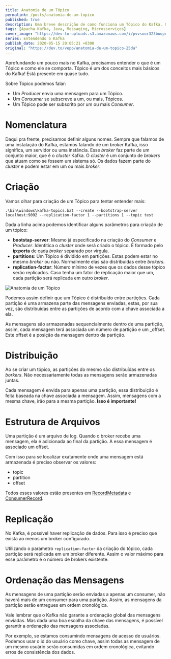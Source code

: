```yaml
---
title: Anatomia de um Tópico
permalink: /posts/anatomia-de-um-topico
published: true
description: Uma breve descrição de como funciona um Tópico do Kafka. Como garantir replicação e ordenação
tags: [Apacha Kafka, Java, Messaging, Microsserviços]
cover_image: "https://dev-to-uploads.s3.amazonaws.com/i/pvvsoor323buopn3db3k.jpg"
series: Entendendo o Kafka
publish_date: 2020-05-15 20:05:21 +0300
original: "https://dev.to/vepo/anatomia-de-um-topico-25da"
---
```


Aprofundando um pouco mais no Kafka, precisamos entender o que é um Tópico e como ele se comporta. Tópico é um dos conceitos mais básicos do Kafka! Está presente em quase tudo. 

Sobre Tópico podemos falar:
- Um _Producer_ envia uma mensagem para um Tópico. 
- Um _Consumer_ se subscreve a um, ou mais, Tópicos.
- Um Tópico pode ser subscrito por um ou mais _Consumer_.

# Nomenclatura

Daqui pra frente, precisamos definir alguns nomes. Sempre que falamos de uma instalação do Kafka, estamos falando de um _broker_ Kafka, isso significa, um servidor ou uma instância. Esse _broker_ faz parte de um conjunto maior, que é o _cluster_ Kafka. O _cluster_ é um conjunto de _brokers_ que atuam como se fossem um sistema só. Os dados fazem parte do _cluster_ e podem estar em um ou mais _broker_.

# Criação 

Vamos olhar para criação de um Tópico para tentar entender mais:

```
.\bin\windows\kafka-topics.bat --create --bootstrap-server localhost:9092 --replication-factor 1 --partitions 1 --topic test
```

Dada a linha acima podemos identificar alguns parâmetros para criação de um tópico:
- **bootstap-server**: Mesmo já especificado na criação do _Consumer_ e _Producer_. Identitica o _cluster_ onde será criado o tópico. É formado pelo **ip**:**porta** de cada _broker_ separado por virgula.
- **partitions**: Um Tópico é dividido em partições. Estas podem estar no mesmo _broker_ ou não. Normalmente elas são distribuídas entre _brokers_.
- **replication-factor**: Número mínimo de vezes que os dados desse tópico serão replicados. Caso tenha um fator de replicação maior que um, cada partição será replicada em outro _broker_.

![Anatomia de um Tópico](https://dev-to-uploads.s3.amazonaws.com/i/d0apb022msv68pyw0bk0.png)

Podemos assim definir que um Tópico é distribuído entre partições. Cada partição é uma armazena parte das mensagens enviadas, estas, por sua vez, são distribuídas entre as partições de acordo com a chave associada a ela. 

As mensagens são armazenadas sequencialmente dentro de uma partição, assim, cada mensagem terá associada um número de partição e um _offset. Este offset é a posição da mensagem dentro da partição.

# Distribuição

Ao se criar um tópico, as partições do mesmo são distribuídas entre os _borkers_. Não necessariamente todas as mensagens serão armazenadas juntas. 

Cada mensagem é envida para apenas uma partição, essa distribuição é feita baseada na chave associada a mensagem. Assim, mensagens com a mesma chave, irão para a mesma partição. **Isso é importante!**

# Estrutura de Arquivos

Uma partição é um arquivo de log. Quando o broker recebe uma mensagem, ela é adicionada ao final da partição. A essa mensagem é associado um offset.

Com isso para se localizar exatamente onde uma mensagem está armazenada é preciso observar os valores:

* topic
* partition
* offset

Todos esses valores estão presentes em [RecordMetadata](https://kafka.apache.org/20/javadoc/org/apache/kafka/clients/producer/RecordMetadata.html) e [ConsumerRecord](https://kafka.apache.org/20/javadoc/org/apache/kafka/clients/consumer/ConsumerRecord.html).

# Replicação

No Kafka, é possível haver replicação de dados. Para isso é preciso que exista ao menos um broker configurado.

Utilizando o parametro `replication-factor` da criação do tópico, cada partição será replicada em um broker diferente. Assim o valor máximo para esse parâmetro é o número de brokers existente.

# Ordenação das Mensagens

As mensagens de uma partição serão enviadas a apenas um consumer, não haverá mais de um consumer para uma partição. Assim, as mensagens da partição serão entregues em ordem cronológica.

Vale lembrar que o Kafka não garante a ordenação global das mensagens enviadas. Mas dada uma boa escolha da chave das mensagens, é possível garantir a ordenação das mensagens associadas. 

Por exemplo, se estamos consumindo mensagens de acesso de usuários. Podemos usar o id do usuário como chave, assim todas as mensagem de um mesmo usuário serão consumidas em ordem cronológica, evitando erros de consistência dos dados.